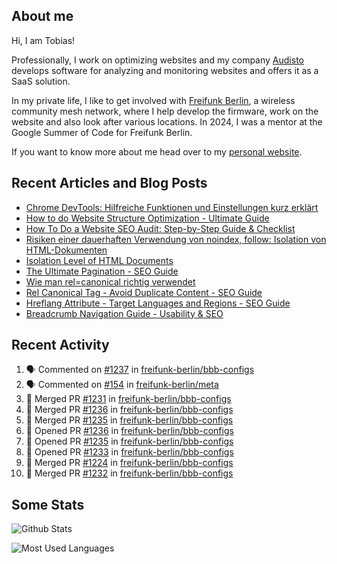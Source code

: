 ## About me

Hi, I am Tobias!

Professionally, I work on optimizing websites and my company [Audisto](https://audisto.com/) develops software for analyzing and monitoring websites and offers it as a SaaS solution.

In my private life, I like to get involved with [Freifunk Berlin](https://berlin.freifunk.net/en/), a wireless community mesh network, where I help develop the firmware, work on the website and also look after various locations. In 2024, I was a mentor at the Google Summer of Code for Freifunk Berlin.

If you want to know more about me head over to my [personal website](https://www.tobias-schwarz.com/en/).

## Recent Articles and Blog Posts

* [Chrome DevTools: Hilfreiche Funktionen und Einstellungen kurz erklärt](https://www.afs-akademie.org/magazin/chrome-devtools/)
* [How to do Website Structure Optimization - Ultimate Guide](https://audisto.com/guides/structure-optimization/)
* [How To Do a Website SEO Audit: Step-by-Step Guide & Checklist](https://audisto.com/guides/website-audit/)
* [Risiken einer dauerhaften Verwendung von noindex, follow: Isolation von HTML-Dokumenten](https://www.websiteboosting.com/magazin/55/risiken-einer-dauerhaften-verwendung-von-noindex-follow-isolation-von-html-dokumenten.html)
* [Isolation Level of HTML Documents](https://audisto.com/help/crawler/features/isolation/)
* [The Ultimate Pagination - SEO Guide](https://audisto.com/guides/pagination/)
* [Wie man rel=canonical richtig verwendet](https://www.websiteboosting.com/magazin/35/wie-man-relcanonical-richtig-einsetzt.html)
* [Rel Canonical Tag - Avoid Duplicate Content - SEO Guide](https://audisto.com/guides/canonical/)
* [Hreflang Attribute - Target Languages and Regions - SEO Guide](https://audisto.com/guides/hreflang/)
* [Breadcrumb Navigation Guide - Usability & SEO](https://audisto.com/guides/breadcrumb/)

## Recent Activity

<!--START_SECTION:activity-->
1. 🗣 Commented on [#1237](https://github.com/freifunk-berlin/bbb-configs/pull/1237#issuecomment-2854204809) in [freifunk-berlin/bbb-configs](https://github.com/freifunk-berlin/bbb-configs)
2. 🗣 Commented on [#154](https://github.com/freifunk-berlin/meta/issues/154#issuecomment-2853530695) in [freifunk-berlin/meta](https://github.com/freifunk-berlin/meta)
3. 🎉 Merged PR [#1231](https://github.com/freifunk-berlin/bbb-configs/pull/1231) in [freifunk-berlin/bbb-configs](https://github.com/freifunk-berlin/bbb-configs)
4. 🎉 Merged PR [#1236](https://github.com/freifunk-berlin/bbb-configs/pull/1236) in [freifunk-berlin/bbb-configs](https://github.com/freifunk-berlin/bbb-configs)
5. 🎉 Merged PR [#1235](https://github.com/freifunk-berlin/bbb-configs/pull/1235) in [freifunk-berlin/bbb-configs](https://github.com/freifunk-berlin/bbb-configs)
6. 💪 Opened PR [#1236](https://github.com/freifunk-berlin/bbb-configs/pull/1236) in [freifunk-berlin/bbb-configs](https://github.com/freifunk-berlin/bbb-configs)
7. 💪 Opened PR [#1235](https://github.com/freifunk-berlin/bbb-configs/pull/1235) in [freifunk-berlin/bbb-configs](https://github.com/freifunk-berlin/bbb-configs)
8. 💪 Opened PR [#1233](https://github.com/freifunk-berlin/bbb-configs/pull/1233) in [freifunk-berlin/bbb-configs](https://github.com/freifunk-berlin/bbb-configs)
9. 🎉 Merged PR [#1224](https://github.com/freifunk-berlin/bbb-configs/pull/1224) in [freifunk-berlin/bbb-configs](https://github.com/freifunk-berlin/bbb-configs)
10. 🎉 Merged PR [#1232](https://github.com/freifunk-berlin/bbb-configs/pull/1232) in [freifunk-berlin/bbb-configs](https://github.com/freifunk-berlin/bbb-configs)
<!--END_SECTION:activity-->

## Some Stats

![Github Stats](https://github-readme-stats.vercel.app/api?username=noki&rank_icon=github&theme=transparent&card_width=450)

![Most Used Languages](https://github-readme-stats.vercel.app/api/top-langs?username=noki&layout=compact&langs_count=8&theme=transparent&card_width=450)
